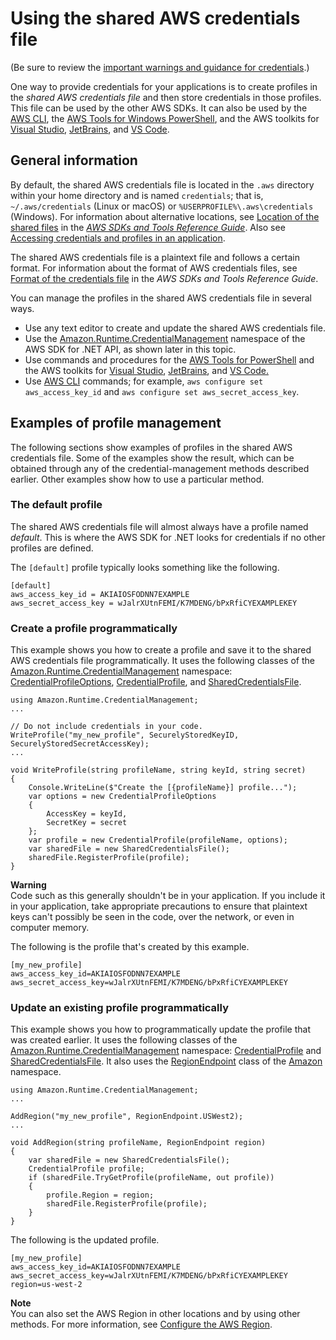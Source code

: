 # Using the shared AWS credentials file<a name="creds-file"></a>

\(Be sure to review the [important warnings and guidance for credentials](net-dg-config-creds-warnings-and-guidelines.md)\.\)

One way to provide credentials for your applications is to create profiles in the *shared AWS credentials file* and then store credentials in those profiles\. This file can be used by the other AWS SDKs\. It can also be used by the [AWS CLI](https://docs.aws.amazon.com/cli/latest/userguide/), the [AWS Tools for Windows PowerShell](https://docs.aws.amazon.com/powershell/latest/userguide/), and the AWS toolkits for [Visual Studio](https://docs.aws.amazon.com/AWSToolkitVS/latest/UserGuide/), [JetBrains](https://docs.aws.amazon.com/toolkit-for-jetbrains/latest/userguide/), and [VS Code](https://docs.aws.amazon.com/toolkit-for-vscode/latest/userguide/)\.

## General information<a name="creds-file-general-info"></a>

By default, the shared AWS credentials file is located in the `.aws` directory within your home directory and is named `credentials`; that is, `~/.aws/credentials` \(Linux or macOS\) or `%USERPROFILE%\.aws\credentials` \(Windows\)\. For information about alternative locations, see [Location of the shared files](https://docs.aws.amazon.com/sdkref/latest/guide/file-location.html) in the *[AWS SDKs and Tools Reference Guide](https://docs.aws.amazon.com/sdkref/latest/guide/overview.html)*\. Also see [Accessing credentials and profiles in an application](creds-locate.md)\.

The shared AWS credentials file is a plaintext file and follows a certain format\. For information about the format of AWS credentials files, see [Format of the credentials file](https://docs.aws.amazon.com/sdkref/latest/guide/file-format.html#file-format-creds) in the *AWS SDKs and Tools Reference Guide*\.

You can manage the profiles in the shared AWS credentials file in several ways\.
+ Use any text editor to create and update the shared AWS credentials file\.
+ Use the [Amazon\.Runtime\.CredentialManagement](https://docs.aws.amazon.com/sdkfornet/v3/apidocs/items/Runtime/NRuntimeCredentialManagement.html) namespace of the AWS SDK for \.NET API, as shown later in this topic\.
+ Use commands and procedures for the [AWS Tools for PowerShell](https://docs.aws.amazon.com/powershell/latest/userguide/specifying-your-aws-credentials.html) and the AWS toolkits for [Visual Studio](https://docs.aws.amazon.com/AWSToolkitVS/latest/UserGuide/credentials.html), [JetBrains](https://docs.aws.amazon.com/toolkit-for-jetbrains/latest/userguide/setup-credentials.html), and [VS Code\.](https://docs.aws.amazon.com/toolkit-for-vscode/latest/userguide/setup-credentials.html)
+ Use [AWS CLI](https://docs.aws.amazon.com/cli/latest/userguide/cli-configure-files.html) commands; for example, `aws configure set aws_access_key_id` and `aws configure set aws_secret_access_key`\.

## Examples of profile management<a name="creds-file-examples"></a>

The following sections show examples of profiles in the shared AWS credentials file\. Some of the examples show the result, which can be obtained through any of the credential\-management methods described earlier\. Other examples show how to use a particular method\.

### The default profile<a name="creds-file-default"></a>

The shared AWS credentials file will almost always have a profile named *default*\. This is where the AWS SDK for \.NET looks for credentials if no other profiles are defined\.

The `[default]` profile typically looks something like the following\.

```
[default]
aws_access_key_id = AKIAIOSFODNN7EXAMPLE
aws_secret_access_key = wJalrXUtnFEMI/K7MDENG/bPxRfiCYEXAMPLEKEY
```

### Create a profile programmatically<a name="creds-file-create-programmatically"></a>

This example shows you how to create a profile and save it to the shared AWS credentials file programmatically\. It uses the following classes of the [Amazon\.Runtime\.CredentialManagement](https://docs.aws.amazon.com/sdkfornet/v3/apidocs/items/Runtime/NRuntimeCredentialManagement.html) namespace: [CredentialProfileOptions](https://docs.aws.amazon.com/sdkfornet/v3/apidocs/items/Runtime/TCredentialProfileOptions.html), [CredentialProfile](https://docs.aws.amazon.com/sdkfornet/v3/apidocs/items/Runtime/TCredentialProfile.html), and [SharedCredentialsFile](https://docs.aws.amazon.com/sdkfornet/v3/apidocs/items/Runtime/TSharedCredentialsFile.html)\.

```
using Amazon.Runtime.CredentialManagement;
...

// Do not include credentials in your code.
WriteProfile("my_new_profile", SecurelyStoredKeyID, SecurelyStoredSecretAccessKey);
...

void WriteProfile(string profileName, string keyId, string secret)
{
    Console.WriteLine($"Create the [{profileName}] profile...");
    var options = new CredentialProfileOptions
    {
        AccessKey = keyId,
        SecretKey = secret
    };
    var profile = new CredentialProfile(profileName, options);
    var sharedFile = new SharedCredentialsFile();
    sharedFile.RegisterProfile(profile);
}
```

**Warning**  
Code such as this generally shouldn't be in your application\. If you include it in your application, take appropriate precautions to ensure that plaintext keys can't possibly be seen in the code, over the network, or even in computer memory\.

The following is the profile that's created by this example\.

```
[my_new_profile]
aws_access_key_id=AKIAIOSFODNN7EXAMPLE
aws_secret_access_key=wJalrXUtnFEMI/K7MDENG/bPxRfiCYEXAMPLEKEY
```

### Update an existing profile programmatically<a name="creds-file-update-programmatically"></a>

This example shows you how to programmatically update the profile that was created earlier\. It uses the following classes of the [Amazon\.Runtime\.CredentialManagement](https://docs.aws.amazon.com/sdkfornet/v3/apidocs/items/Runtime/NRuntimeCredentialManagement.html) namespace: [CredentialProfile](https://docs.aws.amazon.com/sdkfornet/v3/apidocs/items/Runtime/TCredentialProfile.html) and [SharedCredentialsFile](https://docs.aws.amazon.com/sdkfornet/v3/apidocs/items/Runtime/TSharedCredentialsFile.html)\. It also uses the [RegionEndpoint](https://docs.aws.amazon.com/sdkfornet/v3/apidocs/items/Amazon/TRegionEndpoint.html) class of the [Amazon](https://docs.aws.amazon.com/sdkfornet/v3/apidocs/items/Amazon/N.html) namespace\.

```
using Amazon.Runtime.CredentialManagement;
...

AddRegion("my_new_profile", RegionEndpoint.USWest2);
...

void AddRegion(string profileName, RegionEndpoint region)
{
    var sharedFile = new SharedCredentialsFile();
    CredentialProfile profile;
    if (sharedFile.TryGetProfile(profileName, out profile))
    {
        profile.Region = region;
        sharedFile.RegisterProfile(profile);
    }
}
```

The following is the updated profile\.

```
[my_new_profile]
aws_access_key_id=AKIAIOSFODNN7EXAMPLE
aws_secret_access_key=wJalrXUtnFEMI/K7MDENG/bPxRfiCYEXAMPLEKEY
region=us-west-2
```

**Note**  
You can also set the AWS Region in other locations and by using other methods\. For more information, see [Configure the AWS Region](net-dg-region-selection.md)\.